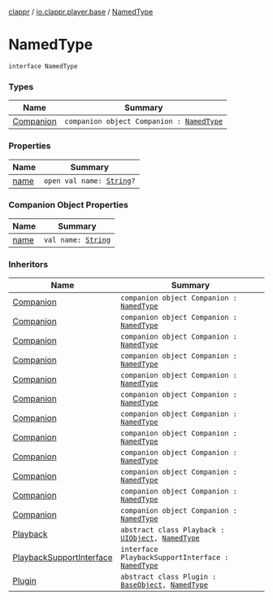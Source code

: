 [clappr](../../index.md) / [io.clappr.player.base](../index.md) / [NamedType](./index.md)

# NamedType

`interface NamedType`

### Types

| Name | Summary |
|---|---|
| [Companion](-companion/index.md) | `companion object Companion : `[`NamedType`](./index.md) |

### Properties

| Name | Summary |
|---|---|
| [name](name.md) | `open val name: `[`String`](https://kotlinlang.org/api/latest/jvm/stdlib/kotlin/-string/index.html)`?` |

### Companion Object Properties

| Name | Summary |
|---|---|
| [name](name.md) | `val name: `[`String`](https://kotlinlang.org/api/latest/jvm/stdlib/kotlin/-string/index.html) |

### Inheritors

| Name | Summary |
|---|---|
| [Companion](-companion/index.md) | `companion object Companion : `[`NamedType`](./index.md) |
| [Companion](../../io.clappr.player.plugin/-loading-plugin/-companion/index.md) | `companion object Companion : `[`NamedType`](./index.md) |
| [Companion](../../io.clappr.player.plugin/-poster-plugin/-companion/index.md) | `companion object Companion : `[`NamedType`](./index.md) |
| [Companion](../../io.clappr.player.plugin.container/-container-plugin/-companion/index.md) | `companion object Companion : `[`NamedType`](./index.md) |
| [Companion](../../io.clappr.player.plugin.container/-u-i-container-plugin/-companion/index.md) | `companion object Companion : `[`NamedType`](./index.md) |
| [Companion](../../io.clappr.player.plugin.control/-fullscreen-button/-companion/index.md) | `companion object Companion : `[`NamedType`](./index.md) |
| [Companion](../../io.clappr.player.plugin.control/-media-control/-companion/index.md) | `companion object Companion : `[`NamedType`](./index.md) |
| [Companion](../../io.clappr.player.plugin.control/-play-button/-companion/index.md) | `companion object Companion : `[`NamedType`](./index.md) |
| [Companion](../../io.clappr.player.plugin.control/-seekbar-plugin/-companion/index.md) | `companion object Companion : `[`NamedType`](./index.md) |
| [Companion](../../io.clappr.player.plugin.control/-time-indicator-plugin/-companion/index.md) | `companion object Companion : `[`NamedType`](./index.md) |
| [Companion](../../io.clappr.player.plugin.core/-core-plugin/-companion/index.md) | `companion object Companion : `[`NamedType`](./index.md) |
| [Companion](../../io.clappr.player.plugin.core/-u-i-core-plugin/-companion/index.md) | `companion object Companion : `[`NamedType`](./index.md) |
| [Playback](../../io.clappr.player.components/-playback/index.md) | `abstract class Playback : `[`UIObject`](../-u-i-object/index.md)`, `[`NamedType`](./index.md) |
| [PlaybackSupportInterface](../../io.clappr.player.components/-playback-support-interface/index.md) | `interface PlaybackSupportInterface : `[`NamedType`](./index.md) |
| [Plugin](../../io.clappr.player.plugin/-plugin/index.md) | `abstract class Plugin : `[`BaseObject`](../-base-object/index.md)`, `[`NamedType`](./index.md) |
